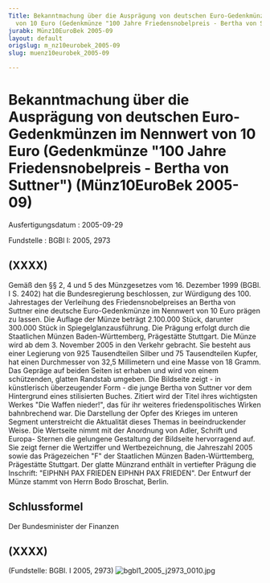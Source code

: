 ```yaml
---
Title: Bekanntmachung über die Ausprägung von deutschen Euro-Gedenkmünzen im Nennwert
  von 10 Euro (Gedenkmünze "100 Jahre Friedensnobelpreis - Bertha von Suttner")
jurabk: Münz10EuroBek 2005-09
layout: default
origslug: m_nz10eurobek_2005-09
slug: muenz10eurobek_2005-09

---
```


# Bekanntmachung über die Ausprägung von deutschen Euro-Gedenkmünzen im Nennwert von 10 Euro (Gedenkmünze "100 Jahre Friedensnobelpreis - Bertha von Suttner") (Münz10EuroBek 2005-09)

Ausfertigungsdatum
:   2005-09-29

Fundstelle
:   BGBl I: 2005, 2973

## (XXXX)

Gemäß den §§ 2, 4 und 5 des Münzgesetzes vom 16. Dezember 1999 (BGBl.
I S. 2402) hat die Bundesregierung beschlossen, zur Würdigung des 100.
Jahrestages der Verleihung des Friedensnobelpreises an Bertha von
Suttner eine deutsche Euro-Gedenkmünze im Nennwert von 10 Euro prägen
zu lassen.
Die Auflage der Münze beträgt 2.100.000 Stück, darunter 300.000 Stück
in Spiegelglanzausführung. Die Prägung erfolgt durch die Staatlichen
Münzen Baden-Württemberg, Prägestätte Stuttgart. Die Münze wird ab dem
3\. November 2005 in den Verkehr gebracht. Sie besteht aus einer
Legierung von 925 Tausendteilen Silber und 75 Tausendteilen Kupfer,
hat einen Durchmesser von 32,5 Millimetern und eine Masse von 18
Gramm. Das Gepräge auf beiden Seiten ist erhaben und wird von einem
schützenden, glatten Randstab umgeben.
Die Bildseite zeigt - in künstlerisch überzeugender Form - die junge
Bertha von Suttner vor dem Hintergrund eines stilisierten Buches.
Zitiert wird der Titel ihres wichtigsten Werkes "Die Waffen nieder!",
das für ihr weiteres friedenspolitisches Wirken bahnbrechend war. Die
Darstellung der Opfer des Krieges im unteren Segment unterstreicht die
Aktualität dieses Themas in beeindruckender Weise.
Die Wertseite nimmt mit der Anordnung von Adler, Schrift und Europa-
Sternen die gelungene Gestaltung der Bildseite hervorragend auf. Sie
zeigt ferner die Wertziffer und Wertbezeichnung, die Jahreszahl 2005
sowie das Prägezeichen "F" der Staatlichen Münzen Baden-Württemberg,
Prägestätte Stuttgart.
Der glatte Münzrand enthält in vertiefter Prägung die Inschrift:
"EIPHNH PAX FRIEDEN EIPHNH PAX FRIEDEN".
Der Entwurf der Münze stammt von Herrn Bodo Broschat, Berlin.

## Schlussformel

Der Bundesminister der Finanzen

## (XXXX)

(Fundstelle: BGBl. I 2005, 2973)
![bgbl1_2005_j2973_0010.jpg](bgbl1_2005_j2973_0010.jpg)

